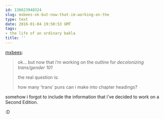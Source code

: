 ```yaml
---
id: 136623948324
slug: mxbees-ok-but-now-that-im-working-on-the
type: text
date: 2016-01-04 19:50:53 GMT
tags:
- the life of an ordinary bakla
title: ''
---
```

<p><a class="tumblr_blog" href="http://mxbees.tumblr.com/post/136622910389">mxbees</a>:</p>
<blockquote>
<p>ok… but now that i’m working on the outline for <em>decolonizing trans/gender 101</em></p>

<p>the real question is:</p>

<p>how many ‘trans’ puns can i make into chapter headings?</p>
</blockquote>

somehow i forgot to include the information that i've decided to work on a Second Edition.

:D